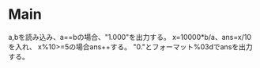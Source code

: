 # Main
a,bを読み込み、a==bの場合、"1.000"を出力する。
x=10000*b/a、ans=x/10を入れ、
x%10>=5の場合ans++する。
"0."とフォーマット%03dでansを出力する。
